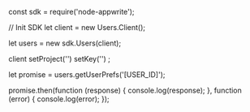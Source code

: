 const sdk = require('node-appwrite');

// Init SDK
let client = new Users.Client();

let users = new sdk.Users(client);

client
    setProject('')
    setKey('')
;

let promise = users.getUserPrefs('[USER_ID]');

promise.then(function (response) {
    console.log(response);
}, function (error) {
    console.log(error);
});